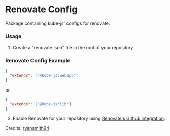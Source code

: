 # Renovate Config
Package containing kube-js' configs for renovate.

### Usage
1. Create a "renovate.json" file in the root of your repository 
### Renovate Config Example
```json
{
  "extends": ["@kube-js:webapp"]
}
```

or

```json
{
  "extends": ["@kube-js:lib"]
}
```

2. Enable Renovate for your repository using [Renovate's Github integration](https://github.com/apps/renovate/installations/new).

Credits: 
[ryansmith94](https://github.com/ryansmith94)
